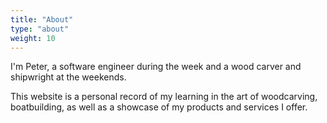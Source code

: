 ```yaml
---
title: "About"
type: "about"
weight: 10
---
```


I'm Peter, a software engineer during the week and a wood carver and shipwright
at the weekends.

This website is a personal record of my learning in the art of woodcarving,
boatbuilding, as well as a showcase of my products and services I offer.
